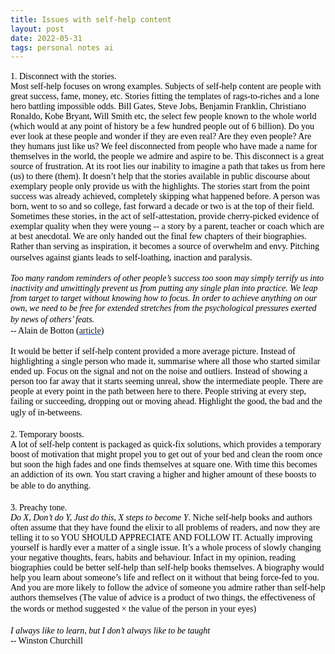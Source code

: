 ```yaml
---
title: Issues with self-help content
layout: post
date: 2022-05-31
tags: personal notes ai
---
```

<p style="color: rgb(26, 26, 26)" class="body"><span style="color: rgb(0, 0, 0); font-family: Calibri Regular; font-weight: 400">1. Disconnect with the stories.</span><span><br></span><span style="color: rgb(0, 0, 0); font-family: Calibri Regular; font-weight: 400">Most self-help focuses on wrong examples. Subjects of self-help content are people with great success, fame, money, etc. Stories fitting the templates of rags-to-riches and a lone hero battling impossible odds. Bill Gates, Steve Jobs, Benjamin Franklin, Christiano Ronaldo, Kobe Bryant, Will Smith etc, the select few people known to the whole world (which would at any point of history be a few hundred people out of 6 billion). Do you ever look at these people and wonder if they are even real? Are they even people? Are they humans just like us? We feel disconnected from people who have made a name for themselves in the world, the people we admire and aspire to be. This disconnect is a great source of frustration. At its root lies our inability to imagine a path that takes us from here (us) to there (them). It doesn’t help that the stories available in public discourse about exemplary people only provide us with the highlights. The stories start from the point success was already achieved, completely skipping what happened before. A person was born, went to so and so college, fast forward a decade or two is at the top of their field. Sometimes these stories, in the act of self-attestation, provide cherry-picked evidence of exemplar quality when they were young -- a story by a parent, teacher or coach which are at best anecdotal. We are only handed out the final few chapters of their biographies. Rather than serving as inspiration, it becomes a source of overwhelm and envy. Pitching ourselves against giants leads to self-loathing, inaction and paralysis.</span><span><br><br></span><span style="color: rgb(0, 0, 0); font-family: Calibri Regular; font-weight: 400"><em>Too many random reminders of other people’s success too soon may simply terrify us into inactivity and unwittingly prevent us from putting any single plan into practice. We leap from target to target without knowing how to focus. In order to achieve anything on our own, we need to be free for extended stretches from the psychological pressures exerted by news of others’ feats.</em></span><span><br></span><span style="color: rgb(0, 0, 0); font-family: Calibri Regular; font-weight: 400">-- Alain de Botton (</span><span style="color: rgb(17, 85, 204); font-family: Calibri Regular; font-weight: 400"><u><a target="_blank" href="https://www.theschooloflife.com/article/what-to-do-about-the-envy-were-all-quietly-dying-from-inside/" style="text-decoration: none">article</a></u></span><span style="color: rgb(0, 0, 0); font-family: Calibri Regular; font-weight: 400">)</span><span><br><br></span><span style="color: rgb(0, 0, 0); font-family: Calibri Regular; font-weight: 400">It would be better if self-help content provided a more average picture. Instead of highlighting a single person who made it, summarise where all those who started similar ended up. Focus on the signal and not on the noise and outliers. Instead of showing a person too far away that it starts seeming unreal, show the intermediate people. There are people at every point in the path between here to there. People striving at every step, failing or succeeding, dropping out or moving ahead. Highlight the good, the bad and the ugly of in-betweens.</span><span><br><br></span><span style="color: rgb(0, 0, 0); font-family: Calibri Regular; font-weight: 400">2. Temporary boosts.</span><span><br></span><span style="color: rgb(0, 0, 0); font-family: Calibri Regular; font-weight: 400">A lot of self-help content is packaged as quick-fix solutions, which provides a temporary boost of motivation that might propel you to get out of your bed and clean the room once but soon the high fades and one finds themselves at square one. With time this becomes an addiction of its own. You start craving a higher and higher amount of these boosts to be able to do anything.</span><span><br><br></span><span style="color: rgb(0, 0, 0); font-family: Calibri Regular; font-weight: 400">3. Preachy tone.</span><span><br></span><span style="color: rgb(0, 0, 0); font-family: Calibri Regular; font-weight: 400"><em>Do X, Don’t do Y, Just do this, X steps to become Y</em>. Niche self-help books and authors often assume that they have found the elixir to all problems of readers, and now they are telling it to so YOU SHOULD APPRECIATE AND FOLLOW IT. Actually improving yourself is hardly ever a matter of a single issue. It’s a whole process of slowly changing your negative thoughts, fears, habits and behaviour. Infact in my opinion, reading biographies could be better self-help than self-help books themselves. A biography would help you learn about someone’s life and reflect on it without that being force-fed to you. And you are more likely to follow the advice of someone you admire rather than self-help authors themselves (The value of advice is a product of two things, the effectiveness of the words or method suggested × the value of the person in your eyes)</span><span><br><br></span><span style="color: rgb(0, 0, 0); font-family: Calibri Regular; font-weight: 400"><em>I always like to learn, but I don’t always like to be taught</em></span><span><br></span><span style="color: rgb(0, 0, 0); font-family: Calibri Regular; font-weight: 400">-- Winston Churchill</span></p>